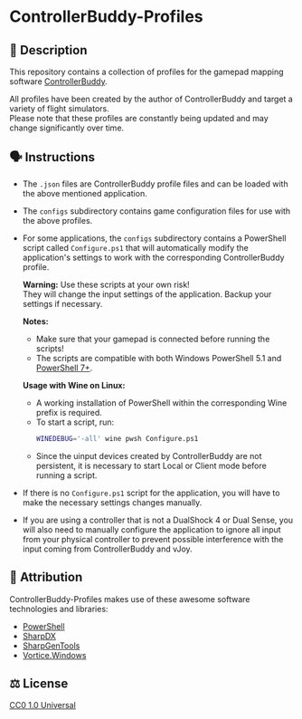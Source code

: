 # ControllerBuddy-Profiles

## 📖 Description

This repository contains a collection of profiles for the gamepad mapping software [ControllerBuddy](https://controllerbuddy.org).

All profiles have been created by the author of ControllerBuddy and target a variety of flight simulators.  
Please note that these profiles are constantly being updated and may change significantly over time.

## 🗣️ Instructions

- The `.json` files are ControllerBuddy profile files and can be loaded with the above mentioned application.
- The `configs` subdirectory contains game configuration files for use with the above profiles.
- For some applications, the `configs` subdirectory contains a PowerShell script called `Configure.ps1` that will automatically modify the application's settings to work with the corresponding ControllerBuddy profile.


  **Warning:** Use these scripts at your own risk!  
  They will change the input settings of the application. Backup your settings if necessary.

  **Notes:**
  - Make sure that your gamepad is connected before running the scripts!
  - The scripts are compatible with both Windows PowerShell 5.1 and [PowerShell 7+](https://github.com/PowerShell/PowerShell).

  **Usage with Wine on Linux:**
  - A working installation of PowerShell within the corresponding Wine prefix is required.
  - To start a script, run:
    ```sh
    WINEDEBUG='-all' wine pwsh Configure.ps1
    ```
  - Since the uinput devices created by ControllerBuddy are not persistent, it is necessary to start Local or Client mode before running a script.
- If there is no `Configure.ps1` script for the application, you will have to make the necessary settings changes manually.
- If you are using a controller that is not a DualShock 4 or Dual Sense, you will also need to manually configure the application to ignore all input from your physical controller to prevent possible interference with the input coming from ControllerBuddy and vJoy.

## 🙏 Attribution

ControllerBuddy-Profiles makes use of these awesome software technologies and libraries:

- [PowerShell](https://microsoft.com/PowerShell)
- [SharpDX](https://github.com/sharpdx/SharpDX)
- [SharpGenTools](https://github.com/SharpGenTools/SharpGenTools)
- [Vortice.Windows](https://github.com/amerkoleci/Vortice.Windows)

## ⚖️ License

[CC0 1.0 Universal](LICENSE)
